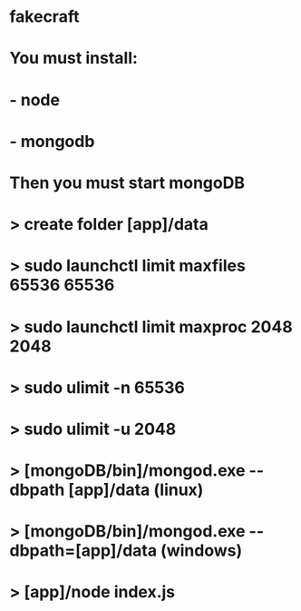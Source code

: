 # fakecraft
# You must install:
# - node
# - mongodb
# Then you must start mongoDB
# > create folder [app]/data
# > sudo launchctl limit maxfiles 65536 65536
# > sudo launchctl limit maxproc 2048 2048
# > sudo ulimit -n 65536
# > sudo ulimit -u 2048
# > [mongoDB/bin]/mongod.exe --dbpath [app]/data (linux)
# > [mongoDB/bin]/mongod.exe --dbpath=[app]/data (windows)
# > [app]/node index.js